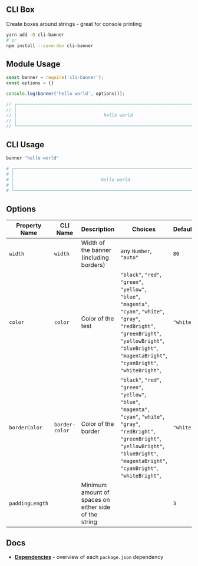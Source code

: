 ## CLI Box

Create boxes around strings - great for console printing

```sh
yarn add -D cli-banner
# or
npm install --save-dev cli-banner
```

## Module Usage

```js
const banner = require('cli-banner');
const options = {}

console.log(banner('hello world', options)));

// ┌──────────────────────────────────────────────────────────────────────────────┐
// │                                                                              │
// │                                 hello world                                  │
// │                                                                              │
// └──────────────────────────────────────────────────────────────────────────────┘
```

## CLI Usage

```sh
banner "hello world"

# ┌──────────────────────────────────────────────────────────────────────────────┐
# │                                                                              │
# │                                 hello world                                  │
# │                                                                              │
# └──────────────────────────────────────────────────────────────────────────────┘
```

## Options

| Property Name   | CLI Name       | Description                                           | Choices                                                                                                                                                                                                                | Default   |
| --------------- | -------------- | ----------------------------------------------------- | ---------------------------------------------------------------------------------------------------------------------------------------------------------------------------------------------------------------------- | --------- |
| `width`         | `width`        | Width of the banner (including borders)               | any `Number`, `"auto"`                                                                                                                                                                                                 | `80`      |
| `color`         | `color`        | Color of the test                                     | `"black"`, `"red"`, `"green"`, `"yellow"`, `"blue"`, `"magenta"`, `"cyan"`, `"white"`, `"gray"`, `"redBright"`, `"greenBright"`, `"yellowBright"`, `"blueBright"`, `"magentaBright"`, `"cyanBright"`, `"whiteBright"`, | `"white"` |
| `borderColor`   | `border-color` | Color of the border                                   | `"black"`, `"red"`, `"green"`, `"yellow"`, `"blue"`, `"magenta"`, `"cyan"`, `"white"`, `"gray"`, `"redBright"`, `"greenBright"`, `"yellowBright"`, `"blueBright"`, `"magentaBright"`, `"cyanBright"`, `"whiteBright"`, | `"white"` | `"white"` |
| `paddingLength` |                | Minimum amount of spaces on either side of the string |                                                                                                                                                                                                                        | `3`       |

## Docs

* **[Dependencies](docs/dependencies.md)** - overview of each `package.json` dependency
